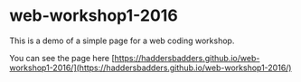 # web-workshop1-2016
This is a demo of a simple page for a web coding workshop.

You can see the page here [https://haddersbadders.github.io/web-workshop1-2016/](https://haddersbadders.github.io/web-workshop1-2016/)



